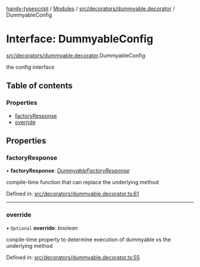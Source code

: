 [handy-typescript](../README.md) / [Modules](../modules.md) / [src/decorators/dummyable.decorator](../modules/src_decorators_dummyable_decorator.md) / DummyableConfig

# Interface: DummyableConfig

[src/decorators/dummyable.decorator](../modules/src_decorators_dummyable_decorator.md).DummyableConfig

the config interface

## Table of contents

### Properties

- [factoryResponse](src_decorators_dummyable_decorator.dummyableconfig.md#factoryresponse)
- [override](src_decorators_dummyable_decorator.dummyableconfig.md#override)

## Properties

### factoryResponse

• **factoryResponse**: [*DummyableFactoryResponse*](../modules/src_decorators_dummyable_decorator.md#dummyablefactoryresponse)

compile-time function that can replace the underlying method

Defined in: [src/decorators/dummyable.decorator.ts:61](https://github.com/robbiemu/handy-typescript/blob/87af4f8/src/decorators/dummyable.decorator.ts#L61)

___

### override

• `Optional` **override**: *boolean*

conpile-time property to determine execution of dummyable vs the underlying method

Defined in: [src/decorators/dummyable.decorator.ts:55](https://github.com/robbiemu/handy-typescript/blob/87af4f8/src/decorators/dummyable.decorator.ts#L55)
